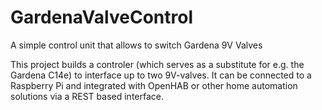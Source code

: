 # GardenaValveControl

A simple control unit that allows to switch Gardena 9V Valves 

This project builds a controler (which serves as a substitute for e.g. the Gardena C14e) to interface up to two 9V-valves. It can be connected to a Raspberry Pi and integrated with OpenHAB or other home automation solutions via a REST based interface.

